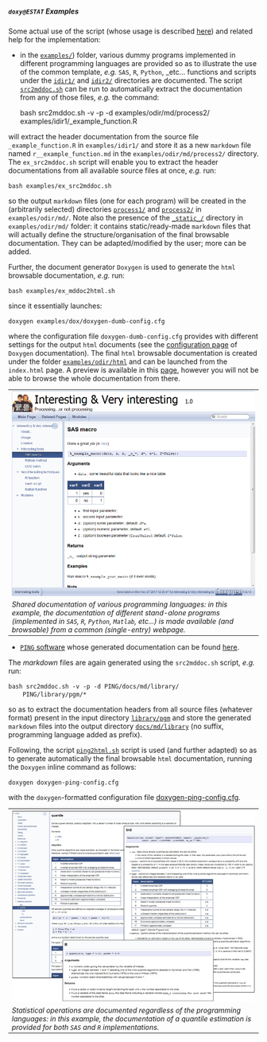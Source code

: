 ##### `doxy@ESTAT` Examples

Some actual use of the script (whose usage is described [here](usage.md))
and related help for the implementation:

* <a name="dummydoc"></a>in the 
[`examples/`](https://github.com/gjacopo/bodylanguage/tree/master/doxy/examples)) folder, various 
dummy programs implemented in different programming languages are provided so as to illustrate the 
use of the common template, _e.g._ `SAS`, `R`, `Python`, _etc... functions and scripts 
under the 
[`idir1/`](https://github.com/gjacopo/bodylanguage/tree/master/doxy/examples/idir1) and 
[`idir2/`](https://github.com/gjacopo/bodylanguage/tree/master/doxy/examples/idir2)
 directories are documented. The script 
[`src2mddoc.sh`](https://github.com/gjacopo/bodylanguage/blob/master/doxy/src2mddoc.sh) 
can be run to automatically extract the documentation from any of those files, _e.g._
the command:

	bash src2mddoc.sh -v -p -d examples/odir/md/process2/ 
		examples/idir1/_example_function.R

will extract the header documentation from the source file `_example_function.R` in 
`examples/idir1/` and store it as a new `markdown` file named `r__example_function.md` 
in the `examples/odir/md/process2/` directory.
The `ex_src2mddoc.sh` script will enable you to extract the header documentations from 
all available source files at once, _e.g._ run:


	bash examples/ex_src2mddoc.sh

so the output `markdown` files (one for each program) will be created in the (arbitrarily
selected) directories 
[`process1/`](https://github.com/gjacopo/bodylanguage/tree/master/doxy/examples/odir/md/process1/) 
and 
[`process2/`](https://github.com/gjacopo/bodylanguage/tree/master/doxy/examples/odir/md/process2/)
in `examples/odir/md/`.
Note also the presence of the 
[`_static_/`](https://github.com/gjacopo/bodylanguage/tree/master/doxy/examples/odir/md/_static_) 
directory in `examples/odir/md/` folder: it contains
static/ready-made `markdown` files that will actually define the structure/organisation of 
the final browsable documentation. They can be adapted/modified by the user; more can be added. 

Further, the document generator `Doxygen` is used to generate the `html` browsable 
documentation, _e.g._ run:

	bash examples/ex_mddoc2html.sh

since it essentially launches:

	doxygen examples/dox/doxygen-dumb-config.cfg

where the configuration file `doxygen-dumb-config.cfg` provides with different settings
for the output `html` documents (see the 
[configuration page](https://www.stack.nl/~dimitri/doxygen/manual/config.html) of 
`Doxygen` documentation). The final `html` browsable documentation is created under 
the folder 
[`examples/odir/html`](https://github.com/gjacopo/bodylanguage/tree/master/doxy/examples/odir/html) 
and can be launched from the `index.html` page. A preview is available in this 
[page](https://cdn.rawgit.com/gjacopo/bodylanguage/1d8d4738/doxy/examples/odir/html/index.html), 
however you will not be able to browse the whole documentation from there. 

<table>
<tr>
<td align="centre"><kbd><img src="example_dumb.png" alt="example dummy examples" width="700"  align="centre"> </kbd></td>
</tr>
<footer>
<td align="centre"><i>Shared documentation of various programming languages: in this example, 
the documentation of different stand-alone programs (implemented in <code>SAS</code>, 
<code>R</code>, <code>Python</code>, <code>Matlab</code>, etc...) is made available (and 
browsable) from a common (single-entry) webpage.</i></td>
</footer>
</table>

* <a name="PINGdoc"></a>[`PING` software](https://github.com/gjacopo/PING) whose generated 
documentation can be found [here](https://gjacopo.github.io/PING/).

The _markdown_ files are again generated using the `src2mddoc.sh` script, _e.g._ run:

	bash src2mddoc.sh -v -p -d PING/docs/md/library/ 
		PING/library/pgm/*
		
so as to extract the documentation headers from all source files (whatever format) present 
in the input directory 
[`library/pgm`](https://github.com/gjacopo/PING/tree/master/library/pgm) and store the 
generated `markdown` files into the output directory 
[`docs/md/library`](https://github.com/gjacopo/PING/tree/master/docs/md/library) 
(no suffix, programming language added as prefix).

Following, the script 
[`ping2html.sh`](https://github.com/gjacopo/PING/blob/master/docs/bin/ping2html.sh) script 
is used (and further adapted) so as to generate automatically the final browsable `html` 
documentation, running the `Doxygen` inline command as follows:

	doxygen doxygen-ping-config.cfg
	
with the `doxygen`-formatted configuration file 
[doxygen-ping-config.cfg](https://github.com/gjacopo/bodylanguage/blob/master/doxy/examples/doxygen-ping-config.cfg).

<table>
<tr>
<td align="centre"><kbd><img src="example_ping.png" alt="example PING quantile" width="700"  align="centre"> </kbd></td>
</tr>
<footer>
<td align="centre"><i>Statistical operations are documented regardless of the programming languages: 
in this example, the documentation of a quantile estimation is provided for both <code>SAS</code> 
and <code>R</code> implementations.</i></td>
</footer>
</table>
